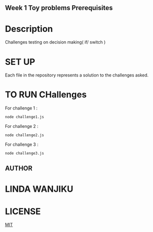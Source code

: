 ## Week 1 Toy problems Prerequisites

# Description
Challenges testing on decision making( if/ switch )

# SET UP
Each file in the repository represents a solution to the challenges asked.

# TO RUN CHallenges
For challenge 1 :
```python
node challenge1.js
```

For challenge 2 :
```python
node challenge2.js
```

For challenge 3 :
```python
node challenge3.js
```

## AUTHOR
# LINDA WANJIKU

# LICENSE
[MIT](https://choosealicense.com/licenses/mit)